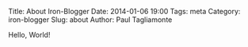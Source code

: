 Title: About Iron-Blogger
Date: 2014-01-06 19:00
Tags: meta
Category: iron-blogger
Slug: about
Author: Paul Tagliamonte

Hello, World!
